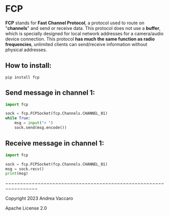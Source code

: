 # FCP
**FCP** stands for **Fast Channel Protocol**, a protocol used to route on "**channels**" and send or receive data. 
This protocol does not use a **buffer**, which is specially designed for local network addresses for a camera/audio device connection.
This protocol **has much the same function as radio frequencies**, unlimited clients can send/receive information without physical addresses.

## How to install:

`pip install fcp`

## Send message in channel 1:
```python
import fcp

sock = fcp.FCPSocket(fcp.Channels.CHANNEL_01)
while True:
    msg = input("> ")
    sock.send(msg.encode())
```

## Receive message in channel 1:
```python
import fcp

sock = fcp.FCPSocket(fcp.Channels.CHANNEL_01)
msg = sock.recv()
print(msg)
```

−−−−−−−−−−−−−−−−−−−−−−−−−−−−−−−−−−−−−−−−−−−−−−−−−−−−−−−−−−−−−−−−−

Copyright 2023 Andrea Vaccaro

Apache License 2.0
